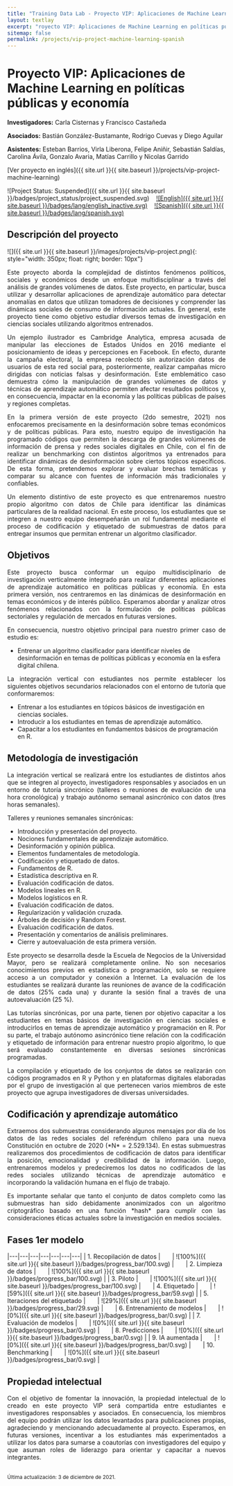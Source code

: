 ```yaml
---
title: "Training Data Lab - Proyecto VIP: Aplicaciones de Machine Learning en políticas públicas y economía"
layout: textlay
excerpt: "royecto VIP: Aplicaciones de Machine Learning en políticas públicas y economía"
sitemap: false
permalink: /projects/vip-project-machine-learning-spanish
---
```


# Proyecto VIP: Aplicaciones de Machine Learning en políticas públicas y economía

**Investigadores:** Carla Cisternas y Francisco Castañeda

**Asociados:** Bastián González-Bustamante, Rodrigo Cuevas y Diego Aguilar

**Asistentes:** Esteban Barrios, Virla Liberona, Felipe Aniñir, Sebastián Saldías, Carolina Ávila, Gonzalo Avaria, Matías Carrillo y Nicolas Garrido

[Ver proyecto en inglés]({{ site.url }}{{ site.baseurl }}/projects/vip-project-machine-learning)

![Project Status: Suspended]({{ site.url }}{{ site.baseurl }}/badges/project_status/project_suspended.svg) &nbsp;&nbsp; [![English]({{ site.url }}{{ site.baseurl }}/badges/lang/english_inactive.svg)](https://training-datalab.com/projects/vip-project-machine-learning) &nbsp;&nbsp; [![Spanish]({{ site.url }}{{ site.baseurl }}/badges/lang/spanish.svg)](https://training-datalab.com/projects/vip-project-machine-learning-spanish)

## Descripción del proyecto

![]({{ site.url }}{{ site.baseurl }}/images/projects/vip-project.png){: style="width: 350px; float: right; border: 10px"}

<p align="justify">Este proyecto aborda la complejidad de distintos fenómenos políticos, sociales y económicos desde un enfoque multidisciplinar a través del análisis de grandes volúmenes de datos. Este proyecto, en particular, busca utilizar y desarrollar aplicaciones de aprendizaje automático para detectar anomalías en datos que utilizan tomadores de decisiones y comprender las dinámicas sociales de consumo de información actuales. En general, este proyecto tiene como objetivo estudiar diversos temas de investigación en ciencias sociales utilizando algoritmos entrenados.</p>

<p align="justify">Un ejemplo ilustrador es Cambridge Analytica, empresa acusada de manipular las elecciones de Estados Unidos en 2016 mediante el posicionamiento de ideas y percepciones en Facebook. En efecto, durante la campaña electoral, la empresa recolectó sin autorización datos de usuarios de esta red social para, posteriormente, realizar campañas micro dirigidas con noticias falsas y desinformación. Este emblemático caso demuestra cómo la manipulación de grandes volúmenes de datos y técnicas de aprendizaje automático permiten afectar resultados políticos y, en consecuencia, impactar en la economía y las políticas públicas de países y regiones completas.</p>

<p align="justify">En la primera versión de este proyecto (2do semestre, 2021) nos enfocaremos precisamente en la desinformación sobre temas económicos y de políticas públicas. Para esto, nuestro equipo de investigación ha programado códigos que permiten la descarga de grandes volúmenes de información de prensa y redes sociales digitales en Chile, con el fin de realizar un benchmarking con distintos algoritmos ya entrenados para identificar dinámicas de desinformación sobre ciertos tópicos específicos. De esta forma, pretendemos explorar y evaluar brechas temáticas y comparar su alcance con fuentes de información más tradicionales y confiables.</p>

<p align="justify">Un elemento distintivo de este proyecto es que entrenaremos nuestro propio algoritmo con datos de Chile para identificar las dinámicas particulares de la realidad nacional. En este proceso, los estudiantes que se integren a nuestro equipo desempeñarán un rol fundamental mediante el proceso de codificación y etiquetado de submuestras de datos para entregar insumos que permitan entrenar un algoritmo clasificador.</p>

## Objetivos

<p align="justify">Este proyecto busca conformar un equipo multidisciplinario de investigación verticalmente integrado para realizar diferentes aplicaciones de aprendizaje automático en políticas públicas y economía. En esta primera versión, nos centraremos en las dinámicas de desinformación en temas económicos y de interés público. Esperamos abordar y analizar otros fenómenos relacionados con la formulación de políticas públicas sectoriales y regulación de mercados en futuras versiones.</p>

<p align="justify">En consecuencia, nuestro objetivo principal para nuestro primer caso de estudio es: </p>

<ul>
<li>Entrenar un algoritmo clasificador para identificar niveles de desinformación en temas de políticas públicas y economía en la esfera digital chilena.</li>
</ul>

<p align="justify">La integración vertical con estudiantes nos permite establecer los siguientes objetivos secundarios relacionados con el entorno de tutoría que conformaremos:</p>

<ul>
<li>Entrenar a los estudiantes en tópicos básicos de investigación en ciencias sociales.</li>
<li>Introducir a los estudiantes en temas de aprendizaje automático.</li>
<li>Capacitar a los estudiantes en fundamentos básicos de programación en R.</li>
</ul>

## Metodología de investigación

<p align="justify">La integración vertical se realizará entre los estudiantes de distintos años que se integren al proyecto, investigadores responsables y asociados en un entorno de tutoría sincrónico (talleres o reuniones de evaluación de una hora cronológica) y trabajo autónomo semanal asincrónico con datos (tres horas semanales).</p>

<p align="justify">Talleres y reuniones semanales sincrónicas:</p>

<ul>
<li>Introducción y presentación del proyecto.</li>
<li>Nociones fundamentales de aprendizaje automático.</li>
<li>Desinformación y opinión pública.</li>
<li>Elementos fundamentales de metodología.</li>
<li>Codificación y etiquetado de datos.</li>
<li>Fundamentos de R.</li>
<li>Estadística descriptiva en R.</li>
<li>Evaluación codificación de datos.</li>
<li>Modelos lineales en R.</li>
<li>Modelos logísticos en R.</li>
<li>Evaluación codificación de datos.</li>
<li>Regularización y validación cruzada.</li>
<li>Árboles de decisión y Random Forest.</li>
<li>Evaluación codificación de datos.</li>
<li>Presentación y comentarios de análisis preliminares.</li>
<li>Cierre y autoevaluación de esta primera versión.</li>
</ul>

<p align="justify">Este proyecto se desarrolla desde la Escuela de Negocios de la Universidad Mayor, pero se realizará completamente online. No son necesarios conocimientos previos en estadística o programación, solo se requiere acceso a un computador y conexión a Internet. La evaluación de los estudiantes se realizará durante las reuniones de avance de la codificación de datos (25% cada una) y durante la sesión final a través de una autoevaluación (25 %).</p>

<p align="justify">Las tutorías sincrónicas, por una parte, tienen por objetivo capacitar a los estudiantes en temas básicos de investigación en ciencias sociales e introducirlos en temas de aprendizaje automático y programación en R. Por su parte, el trabajo autónomo asincrónico tiene relación con la codificación y etiquetado de información para entrenar nuestro propio algoritmo, lo que será evaluado constantemente en diversas sesiones sincrónicas programadas.</p>

<p align="justify">La compilación y etiquetado de los conjuntos de datos se realizarán con códigos programados en R y Python y en plataformas digitales elaboradas por el grupo de investigación al que pertenecen varios miembros de este proyecto que agrupa investigadores de diversas universidades.</p>

## Codificación y aprendizaje automático

<p align="justify">Extraemos dos submuestras considerando algunos mensajes por día de los datos de las redes sociales del referéndum chileno para una nueva Constitución en octubre de 2020 (*N* = 2.529.134). En estas submuestras realizaremos dos procedimientos de codificación de datos para identificar la posición, emocionalidad y credibilidad de la información. Luego, entrenaremos modelos y predeciremos los datos no codificados de las redes sociales utilizando técnicas de aprendizaje automático e incorporando la validación humana en el flujo de trabajo.</p>

<p align="justify">Es importante señalar que tanto el conjunto de datos completo como las submuestras han sido debidamente anonimizados con un algoritmo criptográfico basado en una función *hash* para cumplir con las consideraciones éticas actuales sobre la investigación en medios sociales.</p>

## Fases 1er modelo

|---|---|---|---|---|---|---|
| 1. Recopilación de datos | &nbsp;&nbsp;&nbsp;&nbsp;&nbsp; | ![100%]({{ site.url }}{{ site.baseurl }}/badges/progress_bar/100.svg) | &nbsp;&nbsp;&nbsp;&nbsp;&nbsp; | 2. Limpieza de datos | &nbsp;&nbsp;&nbsp;&nbsp;&nbsp; | ![100%]({{ site.url }}{{ site.baseurl }}/badges/progress_bar/100.svg) |
| 3. Piloto | &nbsp;&nbsp;&nbsp;&nbsp;&nbsp; | ![100%]({{ site.url }}{{ site.baseurl }}/badges/progress_bar/100.svg) | &nbsp;&nbsp;&nbsp;&nbsp;&nbsp; | 4. Etiquetado | &nbsp;&nbsp;&nbsp;&nbsp;&nbsp; | ![59%]({{ site.url }}{{ site.baseurl }}/badges/progress_bar/59.svg) |
| 5. Iteraciones del etiquetado | &nbsp;&nbsp;&nbsp;&nbsp;&nbsp; | ![29%]({{ site.url }}{{ site.baseurl }}/badges/progress_bar/29.svg) | &nbsp;&nbsp;&nbsp;&nbsp;&nbsp; | 6. Entrenamiento de modelos | &nbsp;&nbsp;&nbsp;&nbsp;&nbsp; | ![0%]({{ site.url }}{{ site.baseurl }}/badges/progress_bar/0.svg) |
| 7. Evaluación de modelos | &nbsp;&nbsp;&nbsp;&nbsp;&nbsp; | ![0%]({{ site.url }}{{ site.baseurl }}/badges/progress_bar/0.svg) | &nbsp;&nbsp;&nbsp;&nbsp;&nbsp; | 8. Predicciones | &nbsp;&nbsp;&nbsp;&nbsp;&nbsp; | ![0%]({{ site.url }}{{ site.baseurl }}/badges/progress_bar/0.svg) |
| 9. IA aumentada | &nbsp;&nbsp;&nbsp;&nbsp;&nbsp; | ![0%]({{ site.url }}{{ site.baseurl }}/badges/progress_bar/0.svg) | &nbsp;&nbsp;&nbsp;&nbsp;&nbsp; | 10. Benchmarking | &nbsp;&nbsp;&nbsp;&nbsp;&nbsp; | ![0%]({{ site.url }}{{ site.baseurl }}/badges/progress_bar/0.svg) |

## Propiedad intelectual

<p align="justify">Con el objetivo de fomentar la innovación, la propiedad intelectual de lo creado en este proyecto VIP será compartida entre estudiantes e investigadores responsables y asociados. En consecuencia, los miembros del equipo podrán utilizar los datos levantados para publicaciones propias, agradeciendo y mencionando adecuadamente al proyecto. Esperamos, en futuras versiones, incentivar a los estudiantes más experimentados a utilizar los datos para sumarse a coautorías con investigadores del equipo y que asuman roles de liderazgo para orientar y capacitar a nuevos integrantes.</p>
<br />
<small>Última actualización: 3 de diciembre de 2021.</small>
